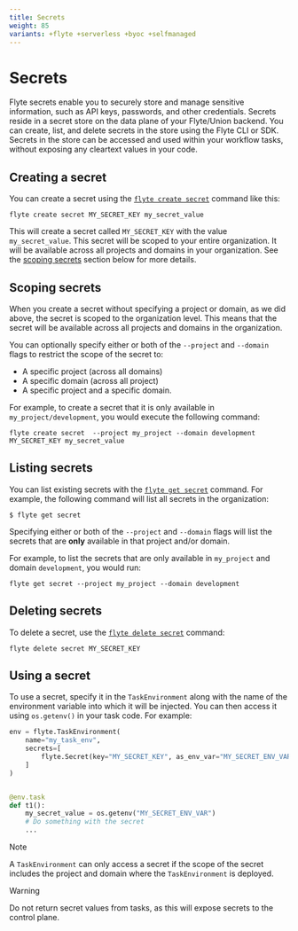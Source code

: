 ```yaml
---
title: Secrets
weight: 85
variants: +flyte +serverless +byoc +selfmanaged
---
```


# Secrets

Flyte secrets enable you to securely store and manage sensitive information, such as API keys, passwords, and other credentials.
Secrets reside in a secret store on the data plane of your Flyte/Union backend.
You can create, list, and delete secrets in the store using the Flyte CLI or SDK.
Secrets in the store can be accessed and used within your workflow tasks, without exposing any cleartext values in your code.

<!-- TODO: add back when file secrets are supported
## Creating a literal string secret
-->

## Creating a secret

You can create a secret using the [`flyte create secret`](../api-reference/flyte-cli#flyte-create-secret) command like this:

```shell
flyte create secret MY_SECRET_KEY my_secret_value
```

This will create a secret called `MY_SECRET_KEY` with the value `my_secret_value`.
This secret will be scoped to your entire organization.
It will be available across all projects and domains in your organization.
See the [scoping secrets](#scoping-secrets) section below for more details.

<!-- TODO: add back when file secrets are supported
## Creating a file secret

You can also create a secret with a file as the value

```shell
flyte create secret MY_SECRET_KEY --from-file /path/to/my_secret_file
```

In this case, when accessing the secret in your task code, you will need to [mount it as a file](#using-a-secret-created-from-a-file).
-->

## Scoping secrets

When you create a secret without specifying a project or domain, as we did above, the secret is scoped to the organization level.
This means that the secret will be available across all projects and domains in the organization.

You can optionally specify either or both of the `--project` and `--domain` flags to restrict the scope of the secret to:
* A specific project (across all domains)
* A specific domain (across all project)
* A specific project and a specific domain.

For example, to create a secret that it is only available in `my_project/development`, you would execute the following command:

```shell
flyte create secret  --project my_project --domain development MY_SECRET_KEY my_secret_value
```

## Listing secrets

You can list existing secrets with the [`flyte get secret`](../api-reference/flyte-cli#flyte-get-secret) command.
For example, the following command will list all secrets in the organization:

```shell
$ flyte get secret
```

Specifying either or both of the `--project` and `--domain` flags will list the secrets that are **only** available in that project and/or domain.

For example, to list the secrets that are only available in `my_project` and domain `development`, you would run:

```shell
flyte get secret --project my_project --domain development
```

## Deleting secrets

To delete a secret, use the [`flyte delete secret`](../api-reference/flyte-cli#flyte-delete-secret) command:

```shell
flyte delete secret MY_SECRET_KEY
```

<!-- TODO: add back when file secrets are supported
## Using a literal string secret
-->

## Using a secret

To use a secret, specify it in the `TaskEnvironment` along with the name of the environment variable into which it will be injected.
You can then access it using `os.getenv()` in your task code.
For example:

```python
env = flyte.TaskEnvironment(
    name="my_task_env",
    secrets=[
        flyte.Secret(key="MY_SECRET_KEY", as_env_var="MY_SECRET_ENV_VAR"),
    ]
)


@env.task
def t1():
    my_secret_value = os.getenv("MY_SECRET_ENV_VAR")
    # Do something with the secret
    ...
```

<!-- TODO: add back when file secrets are supported

## Using a file secret

To use a file secret, specify it in the `TaskEnvironment` along with the path to which the file will be mounted.
You can then access it as a local file within your task code.

```python
env = flyte.TaskEnvironment(
    name="my_task_env",
    secrets=[
        flyte.Secret(key="MY_SECRET_KEY", mount="/root/my_secret_file"),
    ]
)


@env.task
def t1():
    with open("/root/my_secret_file", "r") as f:
        my_secret_value = f.read()
    # Do something with the secret
    ...
```
-->

> [!NOTE]
> A `TaskEnvironment` can only access a secret if the scope of the secret includes the project and domain where the `TaskEnvironment` is deployed.

> [!WARNING]
> Do not return secret values from tasks, as this will expose secrets to the control plane.
